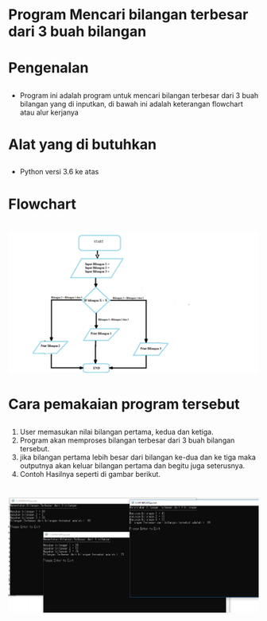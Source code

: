 # Program Mencari bilangan terbesar dari 3 buah bilangan <h1>
# Pengenalan <h2>
- Program ini adalah program untuk mencari bilangan terbesar dari 3 buah bilangan yang di inputkan, di bawah ini adalah keterangan flowchart atau alur kerjanya

# Alat yang di butuhkan <h2>
- Python versi 3.6 ke atas
# Flowchart <h2>
# ![Gambar 1](flowchart.png) 
# Cara pemakaian program tersebut <h2>
1. User memasukan nilai bilangan pertama, kedua dan ketiga.
2. Program akan memproses bilangan terbesar dari 3 buah bilangan tersebut.
3. jika bilangan pertama lebih besar dari bilangan ke-dua dan ke tiga maka outputnya akan keluar bilangan pertama dan begitu juga seterusnya.
4. Contoh Hasilnya seperti di gambar berikut.
# ![Gambar 2](hasil.PNG) 

